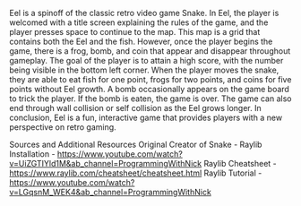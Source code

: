 Eel is a spinoff of the classic retro video game Snake. In Eel, the player is welcomed with a title screen explaining the rules of the game, and the player presses space to continue to the map. This map is a grid that contains both the Eel and the fish. However, once the player begins the game, there is a frog, bomb, and coin that appear and disappear throughout gameplay. The goal of the player is to attain a high score, with the number being visible in the bottom left corner. When the player moves the snake, they are able to eat fish for one point, frogs for two points, and coins for five points without Eel growth. A bomb occasionally appears on the game board to trick the player. If the bomb is eaten, the game is over. The game can also end through wall collision or self collision as the Eel grows longer. In conclusion, Eel is a fun, interactive game that provides players with a new perspective on retro gaming.

Sources and Additional Resources
Original Creator of Snake - 
Raylib Installation - https://www.youtube.com/watch?v=UiZGTIYld1M&ab_channel=ProgrammingWithNick
Raylib Cheatsheet - https://www.raylib.com/cheatsheet/cheatsheet.html
Raylib Tutorial - https://www.youtube.com/watch?v=LGqsnM_WEK4&ab_channel=ProgrammingWithNick
